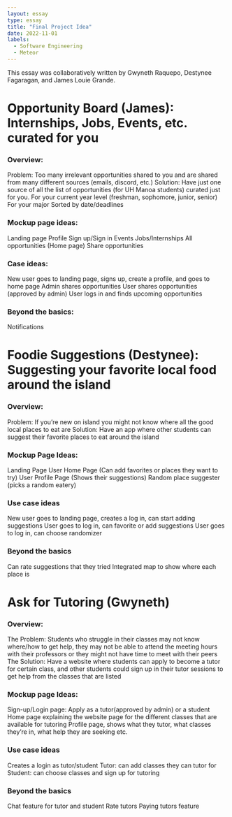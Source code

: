```yaml
---
layout: essay
type: essay
title: "Final Project Idea"
date: 2022-11-01
labels:
  - Software Engineering
  - Meteor
---
```

 
This essay was collaboratively written by Gwyneth Raquepo, Destynee Fagaragan, and James Louie Grande.

# Opportunity Board (James): Internships, Jobs, Events, etc. curated for you
### Overview: 
Problem: Too many irrelevant opportunities shared to you and are shared from many different sources (emails, discord, etc.)
Solution: Have just one source of all the list of opportunities (for UH Manoa students) curated just for you.
For your current year level (freshman, sophomore, junior, senior)
For your major
Sorted by date/deadlines
### Mockup page ideas:
Landing page
Profile
Sign up/Sign in
Events
Jobs/Internships
All opportunities (Home page)
Share opportunities
### Case ideas:
New user goes to landing page, signs up, create a profile, and goes to home page
Admin shares opportunities
User shares opportunities (approved by admin)
User logs in and finds upcoming opportunities
### Beyond the basics:
Notifications

# Foodie Suggestions (Destynee): Suggesting your favorite local food around the island
### Overview:
Problem: If you’re new on island you might not know where all the good local places to eat are
Solution: Have an app where other students can suggest their favorite places to eat around the island
### Mockup Page Ideas:
Landing Page
User Home Page (Can add favorites or places they want to try)
User Profile Page (Shows their suggestions)
Random place suggester (picks a random eatery)
### Use case ideas
New user goes to landing page, creates a log in, can start adding suggestions
User goes to log in, can favorite or add suggestions
User goes to log in, can choose randomizer
### Beyond the basics
Can rate suggestions that they tried
Integrated map to show where each place is

# Ask for Tutoring (Gwyneth)
### Overview:
The Problem: Students who struggle in their classes may not know where/how to get help, they may not be able to attend the meeting hours with their professors or they might not have time to meet with their peers
The Solution: Have a website where students can apply to become a tutor for certain class, and other students could sign up in their tutor sessions to get help from the classes that are listed
### Mockup page Ideas:
Sign-up/Login page: Apply as a tutor(approved by admin) or a student
Home page explaining the website
page for the different classes that are available for tutoring
Profile page, shows what they tutor, what classes they’re in, what help they are seeking etc.
### Use case ideas
Creates a login as tutor/student
Tutor: can add classes they can tutor for
Student: can choose classes and sign up for tutoring
### Beyond the basics
Chat feature for tutor and student
Rate tutors
Paying tutors feature
